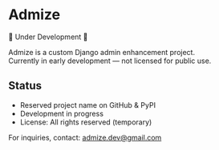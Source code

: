# Admize

🚧 Under Development 🚧

Admize is a custom Django admin enhancement project.  
Currently in early development — not licensed for public use.

## Status

- Reserved project name on GitHub & PyPI
- Development in progress
- License: All rights reserved (temporary)

For inquiries, contact: admize.dev@gmail.com
